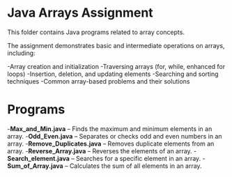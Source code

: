 # Java Arrays Assignment
This folder contains Java programs related to array concepts.

The assignment demonstrates basic and intermediate operations on arrays, including:

-Array creation and initialization
-Traversing arrays (for, while, enhanced for loops)
-Insertion, deletion, and updating elements
-Searching and sorting techniques
-Common array-based problems and their solutions

# Programs
-**Max_and_Min.java** – Finds the maximum and minimum elements in an array.
-**Odd_Even.java** – Separates or checks odd and even numbers in an array.
-**Remove_Duplicates.java** – Removes duplicate elements from an array.
-**Reverse_Array.java** – Reverses the elements of an array.
-**Search_element.java** – Searches for a specific element in an array.
-**Sum_of_Array.java** – Calculates the sum of all elements in an array.
